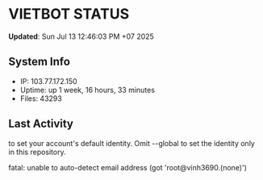 # VIETBOT STATUS
**Updated**: Sun Jul 13 12:46:03 PM +07 2025

## System Info
- IP: 103.77.172.150
- Uptime: up 1 week, 16 hours, 33 minutes
- Files: 43293

## Last Activity

to set your account's default identity.
Omit --global to set the identity only in this repository.

fatal: unable to auto-detect email address (got 'root@vinh3690.(none)')
